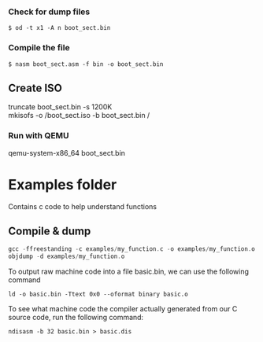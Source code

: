### Check for dump files

```
$ od -t x1 -A n boot_sect.bin
```

### Compile the file

```
$ nasm boot_sect.asm -f bin -o boot_sect.bin
```

## Create ISO
truncate boot_sect.bin -s 1200K   
mkisofs -o /boot_sect.iso -b boot_sect.bin /

### Run with QEMU
qemu-system-x86_64 boot_sect.bin

# Examples folder
Contains c code to help understand functions

## Compile & dump
```c
gcc -ffreestanding -c examples/my_function.c -o examples/my_function.o 
objdump -d examples/my_function.o

```

To output raw machine code into a file basic.bin, we can use the following command

```
ld -o basic.bin -Ttext 0x0 --oformat binary basic.o
```

To
see what machine code the compiler actually generated from our C source code, run the
following command:
```
ndisasm -b 32 basic.bin > basic.dis
```